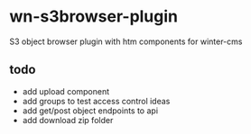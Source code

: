 # wn-s3browser-plugin
S3 object browser plugin with htm components for winter-cms

## todo
- add upload component
- add groups to test access control ideas
- add get/post object endpoints to api
- add download zip folder
